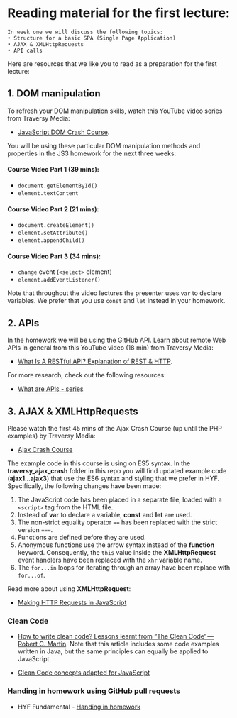 # Reading material for the first lecture:

```
In week one we will discuss the following topics:
• Structure for a basic SPA (Single Page Application)
• AJAX & XMLHttpRequests
• API calls
```

Here are resources that we like you to read as a preparation for the first lecture:

## 1. DOM manipulation

To refresh your DOM manipulation skills, watch this YouTube video series from Traversy Media:

- [JavaScript DOM Crash Course](https://youtu.be/0ik6X4DJKCc).

You will be using these particular DOM manipulation methods and properties in the JS3 homework for the next three weeks:

#### Course Video Part 1 (39 mins):

- `document.getElementById()`
- `element.textContent`

#### Course Video Part 2 (21 mins):

- `document.createElement()`
- `element.setAttribute()`
- `element.appendChild()` 

#### Course Video Part 3 (34 mins):

- `change` event (`<select>` element)
- `element.addEventListener()`

Note that throughout the video lectures the presenter uses `var` to declare variables. We prefer that you use `const` and `let` instead in your homework.

## 2. APIs

In the homework we will be using the GitHub API. Learn about remote Web APIs in general from this YouTube video (18 min) from Traversy Media:

- [What Is A RESTful API? Explanation of REST & HTTP](https://youtu.be/Q-BpqyOT3a8).

For more research, check out the following resources:

- [What are APIs - series](https://www.youtube.com/watch?v=cpRcK4GS068&list=PLcgRuP1JhcBP8Kh0MC53GH_pxqfOhTVLa)

## 3. AJAX & XMLHttpRequests

Please watch the first 45 mins of the Ajax Crash Course (up until the PHP examples) by Traversy Media:

- [Ajax Crash Course](https://youtu.be/82hnvUYY6QA)

The example code in this course is using on ES5 syntax. In the **traversy_ajax_crash** folder in this repo you will find updated example code (**ajax1**...**ajax3**) that use the ES6 syntax and styling that we prefer in HYF. Specifically, the following changes have been made:

1. The JavaScript code has been placed in a separate file, loaded with a `<script>` tag from the HTML file.
2. Instead of **var** to declare a variable, **const** and **let** are used.
3. The non-strict equality operator `==` has been replaced with the strict version `===`.
4. Functions are defined before they are used.
5. Anonymous functions use the arrow syntax instead of the **function** keyword. Consequently, the `this` value inside the **XMLHttpRequest** event handlers have been replaced with the `xhr` variable name.
6. The `for...in` loops for iterating through an array have been replace with `for...of`. 

Read more about using **XMLHttpRequest**:

- [Making HTTP Requests in JavaScript](https://www.kirupa.com/html5/making_http_requests_js.htm)

### Clean Code

- [How to write clean code? Lessons learnt from “The Clean Code” — Robert C. Martin](https://medium.com/mindorks/how-to-write-clean-code-lessons-learnt-from-the-clean-code-robert-c-martin-9ffc7aef870c). Note that this article includes some code examples written in Java, but the same principles can equally be applied to JavaScript.

- [Clean Code concepts adapted for JavaScript](https://github.com/ryanmcdermott/clean-code-javascript)

### Handing in homework using GitHub pull requests

- HYF Fundamental - [Handing in homework](https://github.com/HackYourFuture/fundamentals/blob/master/fundamentals/homework_pr.md)
